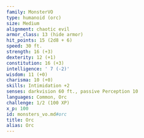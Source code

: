 ```yaml
---
family: MonsterVO
type: humanoid (orc)
size: Medium
alignment: chaotic evil
armor_class: 13 (hide armor)
hit_points: 15 (2d8 + 6)
speed: 30 ft.
strength: 16 (+3)
dexterity: 12 (+1)
constitution: 16 (+3)
intelligence: ' 7 (-2)'
wisdom: 11 (+0)
charisma: 10 (+0)
skills: Intimidation +2
senses: darkvision 60 ft., passive Perception 10
languages: Common, Orc
challenge: 1/2 (100 XP)
x_p: 100
id: monsters_vo.md#orc
title: Orc
alias: Orc
---
```


